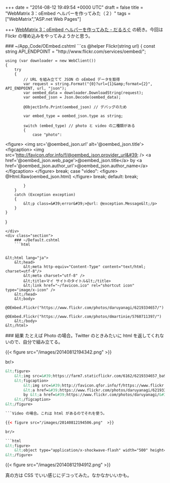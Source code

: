 
+++
date = "2014-08-12 19:49:54 +0000 UTC"
draft = false
title = "WebMatrix 3：oEmbed ヘルパーを作ってみた（２）"
tags = ["WebMatrix","ASP.net Web Pages"]

+++
<a href="https://blog.daruyanagi.jp/entry/2014/08/08/185357">WebMatrix 3：oEmbed ヘルパーを作ってみた - だるろぐ</a> の続き。今回は Flickr の埋め込みをやってみようかと思う。

<div class="section">
    ### ~/App_Code/OEmbed.cshtml
    ```cs
@helper Flickr(string url) {
    const string API_ENDPOINT = "http://www.flickr.com/services/oembed/";

    using (var downloader = new WebClient())
    {
        try
        {
            // URL を組み立てて JSON の oEmbed データを取得
            var request = string.Format("{0}?url={1}&amp;format={2}", API_ENDPOINT, url, "json");
            var oembed_data = downloader.DownloadString(request);
            var oembed_json = Json.Decode(oembed_data);

            @ObjectInfo.Print(oembed_json) // デバッグのため

            var embed_type = oembed_json.type as string;

            switch (embed_type) // photo と video の二種類がある
            {
                case "photo":
&lt;figure>
    &lt;img src=&#39;@oembed_json.url&#39; alt=&#39;@oembed_json.title&#39;>
    &lt;figcaption>
        &lt;img src=&#39;http://favicon.qfor.info/f/@oembed_json.provider_url&#39; />
        &lt;a href=&#39;@oembed_json.web_page&#39;>@oembed_json.title&lt;/a>
        by &lt;a href=&#39;@oembed_json.author_url&#39;>@oembed_json.author_name&lt;/a>
    &lt;/figcaption>
&lt;/figure>
                    break;
                case "video":
&lt;figure>
    @Html.Raw(oembed_json.html)
&lt;/figure>
                    break;
                default:
                    break;

            }
        }
        catch (Exception exception)
        {
            &lt;p class=&#39;error&#39;>@url: @exception.Message&lt;/p>
        }
    }
}

```
</div>
<div class="section">
    ### ~/Default.cshtml
    ```html


&lt;html lang="ja">
    &lt;head>
        &lt;meta http-equiv="Content-Type" content="text/html; charset=utf-8"/>
        &lt;meta charset="utf-8" />
        &lt;title>マイ サイトのタイトル&lt;/title>
        &lt;link href="~/favicon.ico" rel="shortcut icon" type="image/x-icon" />
    &lt;/head>
    &lt;body>
        @OEmbed.Flickr("https://www.flickr.com/photos/daruyanagi/6219334657/")
        @OEmbed.Flickr("https://www.flickr.com/photos/dmartinie/5760711397/")
    &lt;/body>
&lt;/html>

```
</div>
<div class="section">
    ### 結果
    たとえば Photo の場合。Twitter のときみたいに html を返してくれないので、自分で組み立てる。

{{< figure src="/images/20140812194342.png"  >}}

br/>

```html
&lt;figure>
    &lt;img src=&#39;https://farm7.staticflickr.com/6162/6219334657_ba91a4498d_z.jpg&#39; alt=&#39;SMSはやく使えるようになりたい&#39;>
    &lt;figcaption>
        &lt;img src=&#39;http://favicon.qfor.info/f/https://www.flickr.com/&#39; />
        &lt;a href=&#39;https://www.flickr.com/photos/daruyanagi/6219334657/&#39;>SMSはやく使えるようになりたい&lt;/a>
        by &lt;a href=&#39;https://www.flickr.com/photos/daruyanagi/&#39;>daruyanagi&lt;/a>
    &lt;/figcaption>
&lt;/figure>

```Video の場合。これは html があるのでそれを使う。

{{< figure src="/images/20140812194506.png"  >}}

br/>

```html
&lt;figure>
    &lt;object type="application/x-shockwave-flash" width="500" height="281" data="https://www.flickr.com/apps/video/stewart.swf?v=145061" classid="clsid:D27CDB6E-AE6D-11cf-96B8-444553540000"> &lt;param name="flashvars" value="intl_lang=en-us&amp;photo_secret=5f7c3bff83&amp;photo_id=5760711397&amp;flickr_show_info_box=true">&lt;/param> &lt;param name="movie" value="https://www.flickr.com/apps/video/stewart.swf?v=145061">&lt;/param> &lt;param name="bgcolor" value="#000000">&lt;/param> &lt;param name="allowFullScreen" value="true">&lt;/param>&lt;embed type="application/x-shockwave-flash" src="https://www.flickr.com/apps/video/stewart.swf?v=145061" bgcolor="#000000" allowfullscreen="true" flashvars="intl_lang=en-us&amp;photo_secret=5f7c3bff83&amp;photo_id=5760711397&amp;flickr_show_info_box=true" height="281" width="500">&lt;/embed>&lt;/object>
&lt;/figure>

```

{{< figure src="/images/20140812194912.png"  >}}

真の方は CSS でいい感じにデコってみた。なかなかいいかも。

</div>

